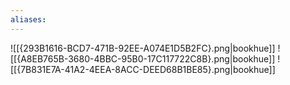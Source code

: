 ```yaml
---
aliases:
---
```

![[{293B1616-BCD7-471B-92EE-A074E1D5B2FC}.png|bookhue]]
![[{A8EB765B-3680-4BBC-95B0-17C117722C8B}.png|bookhue]]
![[{7B831E7A-41A2-4EEA-8ACC-DEED68B1BE85}.png|bookhue]]